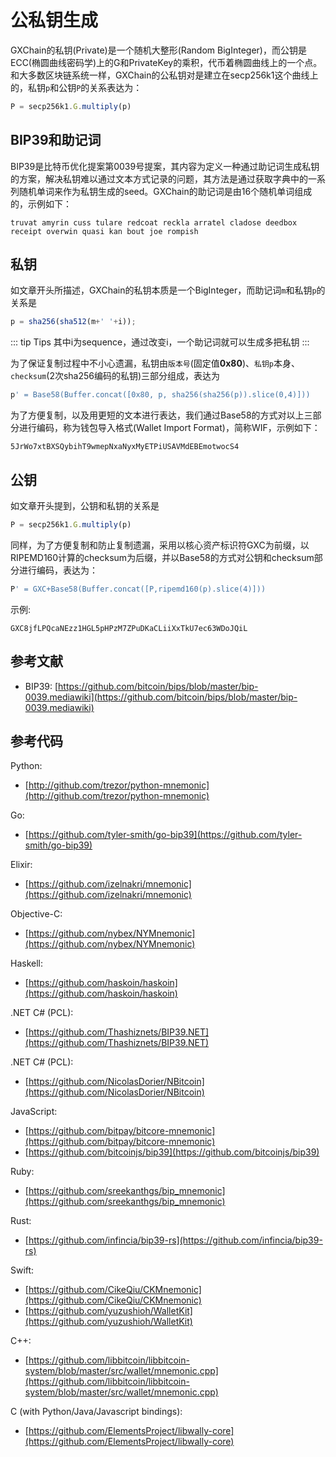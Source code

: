 # 公私钥生成

GXChain的私钥(Private)是一个随机大整形(Random BigInteger)，而公钥是ECC(椭圆曲线密码学)上的G和PrivateKey的乘积，代币着椭圆曲线上的一个点。和大多数区块链系统一样，GXChain的公私钥对是建立在secp256k1这个曲线上的，私钥`p`和公钥`P`的关系表达为：

``` js
P = secp256k1.G.multiply(p)
```

## BIP39和助记词

BIP39是比特币优化提案第0039号提案，其内容为定义一种通过助记词生成私钥的方案，解决私钥难以通过文本方式记录的问题，其方法是通过获取字典中的一系列随机单词来作为私钥生成的seed。GXChain的助记词是由16个随机单词组成的，示例如下：

```
truvat amyrin cuss tulare redcoat reckla arratel cladose deedbox receipt overwin quasi kan bout joe rompish
```

## 私钥

如文章开头所描述，GXChain的私钥本质是一个BigInteger，而助记词`m`和私钥`p`的关系是

``` js
p = sha256(sha512(m+' '+i));
```

::: tip Tips
其中i为sequence，通过改变i，一个助记词就可以生成多把私钥
:::

为了保证复制过程中不小心遗漏，私钥由`版本号`(固定值**0x80**)、`私钥p`本身、`checksum`(2次sha256编码的私钥)三部分组成，表达为

``` js
p' = Base58(Buffer.concat([0x80, p, sha256(sha256(p)).slice(0,4)]))
```

为了方便复制，以及用更短的文本进行表达，我们通过Base58的方式对以上三部分进行编码，称为钱包导入格式(Wallet Import Format)，简称WIF，示例如下：

```
5JrWo7xtBXSQybihT9wmepNxaNyxMyETPiUSAVMdEBEmotwocS4
```

## 公钥

如文章开头提到，公钥和私钥的关系是

``` js
P = secp256k1.G.multiply(p)
```

同样，为了方便复制和防止复制遗漏，采用以核心资产标识符GXC为前缀，以RIPEMD160计算的checksum为后缀，并以Base58的方式对公钥和checksum部分进行编码，表达为：

``` js
P' = GXC+Base58(Buffer.concat([P,ripemd160(p).slice(4)]))
```

示例:

```
GXC8jfLPQcaNEzz1HGL5pHPzM7ZPuDKaCLiiXxTkU7ec63WDoJQiL
```

## 参考文献

- BIP39: [https://github.com/bitcoin/bips/blob/master/bip-0039.mediawiki](https://github.com/bitcoin/bips/blob/master/bip-0039.mediawiki)

## 参考代码

Python:
* [http://github.com/trezor/python-mnemonic](http://github.com/trezor/python-mnemonic)

Go:
* [https://github.com/tyler-smith/go-bip39](https://github.com/tyler-smith/go-bip39)

Elixir:
* [https://github.com/izelnakri/mnemonic](https://github.com/izelnakri/mnemonic)

Objective-C:
* [https://github.com/nybex/NYMnemonic](https://github.com/nybex/NYMnemonic)

Haskell:
* [https://github.com/haskoin/haskoin](https://github.com/haskoin/haskoin)

.NET C# (PCL):
* [https://github.com/Thashiznets/BIP39.NET](https://github.com/Thashiznets/BIP39.NET)

.NET C# (PCL):
* [https://github.com/NicolasDorier/NBitcoin](https://github.com/NicolasDorier/NBitcoin)

JavaScript:
* [https://github.com/bitpay/bitcore-mnemonic](https://github.com/bitpay/bitcore-mnemonic)
* [https://github.com/bitcoinjs/bip39](https://github.com/bitcoinjs/bip39)

Ruby:
* [https://github.com/sreekanthgs/bip_mnemonic](https://github.com/sreekanthgs/bip_mnemonic)

Rust:
* [https://github.com/infincia/bip39-rs](https://github.com/infincia/bip39-rs)

Swift:
* [https://github.com/CikeQiu/CKMnemonic](https://github.com/CikeQiu/CKMnemonic)
* [https://github.com/yuzushioh/WalletKit](https://github.com/yuzushioh/WalletKit)

C++:
* [https://github.com/libbitcoin/libbitcoin-system/blob/master/src/wallet/mnemonic.cpp](https://github.com/libbitcoin/libbitcoin-system/blob/master/src/wallet/mnemonic.cpp)

C (with Python/Java/Javascript bindings):
* [https://github.com/ElementsProject/libwally-core](https://github.com/ElementsProject/libwally-core)
